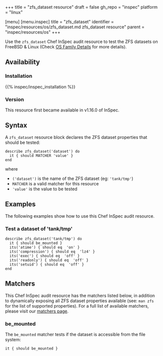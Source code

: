 +++
title = "zfs_dataset resource"
draft = false
gh_repo = "inspec"
platform = "linux"

[menu]
  [menu.inspec]
    title = "zfs_dataset"
    identifier = "inspec/resources/os/zfs_dataset.md zfs_dataset resource"
    parent = "inspec/resources/os"
+++

Use the `zfs_dataset` Chef InSpec audit resource to test the ZFS datasets on FreeBSD & Linux (Check [OS Family Details](https://docs.chef.io/inspec/resources/os/#osfamily-helpers) for more details).

## Availability

### Installation

{{% inspec/inspec_installation %}}

### Version

This resource first became available in v1.16.0 of InSpec.

## Syntax

A `zfs_dataset` resource block declares the ZFS dataset properties that should be tested:

    describe zfs_dataset('dataset') do
      it { should MATCHER 'value' }
    end

where

- `('dataset')` is the name of the ZFS dataset (eg: `'tank/tmp'`)
- `MATCHER` is a valid matcher for this resource
- `'value'` is the value to be tested

## Examples

The following examples show how to use this Chef InSpec audit resource.

### Test a dataset of 'tank/tmp'

    describe zfs_dataset('tank/tmp') do
      it { should be_mounted }
      its('atime') { should eq  'on' }
      its('compression') { should eq  'lz4' }
      its('exec') { should eq  'off' }
      its('readonly') { should eq  'off' }
      its('setuid') { should eq  'off' }
    end

## Matchers

This Chef InSpec audit resource has the matchers listed below, in addition to dynamically exposing all ZFS dataset properties available (see: `man zfs` for the list of supported properties). For a full list of available matchers, please visit our [matchers page](/inspec/matchers/).

### be_mounted

The `be_mounted` matcher tests if the dataset is accessible from the file system:

    it { should be_mounted }
